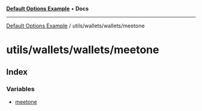 [**Default Options Example**](../../../../README.md) • **Docs**

***

[Default Options Example](../../../../modules.md) / utils/wallets/wallets/meetone

# utils/wallets/wallets/meetone

## Index

### Variables

- [meetone](variables/meetone.md)

